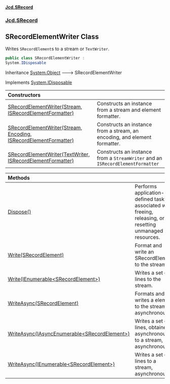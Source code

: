 #### [Jcd.SRecord](index.md 'index')
### [Jcd.SRecord](Jcd.SRecord.md 'Jcd.SRecord')

## SRecordElementWriter Class

Writes `SRecordElement`s to a stream or `TextWriter`.

```csharp
public class SRecordElementWriter :
System.IDisposable
```

Inheritance [System.Object](https://docs.microsoft.com/en-us/dotnet/api/System.Object 'System.Object') &#129106; SRecordElementWriter

Implements [System.IDisposable](https://docs.microsoft.com/en-us/dotnet/api/System.IDisposable 'System.IDisposable')

| Constructors | |
| :--- | :--- |
| [SRecordElementWriter(Stream, ISRecordElementFormatter)](Jcd.SRecord.SRecordElementWriter.SRecordElementWriter(System.IO.Stream,Jcd.SRecord.ISRecordElementFormatter).md 'Jcd.SRecord.SRecordElementWriter.SRecordElementWriter(System.IO.Stream, Jcd.SRecord.ISRecordElementFormatter)') | Constructs an instance from a stream and element formatter. |
| [SRecordElementWriter(Stream, Encoding, ISRecordElementFormatter)](Jcd.SRecord.SRecordElementWriter.SRecordElementWriter(System.IO.Stream,System.Text.Encoding,Jcd.SRecord.ISRecordElementFormatter).md 'Jcd.SRecord.SRecordElementWriter.SRecordElementWriter(System.IO.Stream, System.Text.Encoding, Jcd.SRecord.ISRecordElementFormatter)') | Constructs an instance from a stream, an encoding, and element formatter. |
| [SRecordElementWriter(TextWriter, ISRecordElementFormatter)](Jcd.SRecord.SRecordElementWriter.SRecordElementWriter(System.IO.TextWriter,Jcd.SRecord.ISRecordElementFormatter).md 'Jcd.SRecord.SRecordElementWriter.SRecordElementWriter(System.IO.TextWriter, Jcd.SRecord.ISRecordElementFormatter)') | Constructs an instance from a `StreamWriter` and an `ISRecordElementFormatter` |

| Methods | |
| :--- | :--- |
| [Dispose()](Jcd.SRecord.SRecordElementWriter.Dispose().md 'Jcd.SRecord.SRecordElementWriter.Dispose()') | Performs application-defined tasks associated with freeing, releasing, or resetting unmanaged resources. |
| [Write(SRecordElement)](Jcd.SRecord.SRecordElementWriter.Write(Jcd.SRecord.SRecordElement).md 'Jcd.SRecord.SRecordElementWriter.Write(Jcd.SRecord.SRecordElement)') | Format and write an SRecordElement to the stream. |
| [Write(IEnumerable&lt;SRecordElement&gt;)](Jcd.SRecord.SRecordElementWriter.Write(System.Collections.Generic.IEnumerable_Jcd.SRecord.SRecordElement_).md 'Jcd.SRecord.SRecordElementWriter.Write(System.Collections.Generic.IEnumerable<Jcd.SRecord.SRecordElement>)') | Writes a set of lines to the stream. |
| [WriteAsync(SRecordElement)](Jcd.SRecord.SRecordElementWriter.WriteAsync(Jcd.SRecord.SRecordElement).md 'Jcd.SRecord.SRecordElementWriter.WriteAsync(Jcd.SRecord.SRecordElement)') | Formats and writes a element to the stream, asynchronously. |
| [WriteAsync(IAsyncEnumerable&lt;SRecordElement&gt;)](Jcd.SRecord.SRecordElementWriter.WriteAsync(System.Collections.Generic.IAsyncEnumerable_Jcd.SRecord.SRecordElement_).md 'Jcd.SRecord.SRecordElementWriter.WriteAsync(System.Collections.Generic.IAsyncEnumerable<Jcd.SRecord.SRecordElement>)') | Writes a set of lines, obtained asynchronously, to a stream, asynchronously. |
| [WriteAsync(IEnumerable&lt;SRecordElement&gt;)](Jcd.SRecord.SRecordElementWriter.WriteAsync(System.Collections.Generic.IEnumerable_Jcd.SRecord.SRecordElement_).md 'Jcd.SRecord.SRecordElementWriter.WriteAsync(System.Collections.Generic.IEnumerable<Jcd.SRecord.SRecordElement>)') | Writes a set of lines to a stream, asynchronously. |
